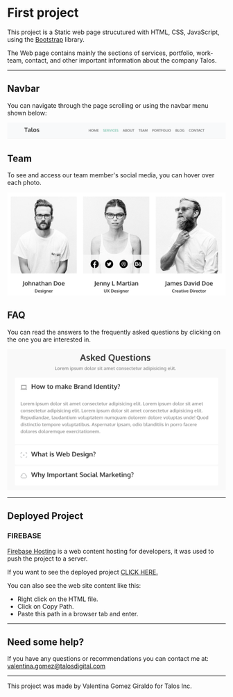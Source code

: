 # First project
This project is a Static web page strucutured with HTML, CSS, JavaScript, using the [Bootstrap](https://getbootstrap.com/docs/5.0/getting-started/introduction/) library.

The Web page contains mainly the sections of services, portfolio, work-team, contact, and other important information about the company Talos.

___
## Navbar
You can navigate through the page scrolling or using the navbar menu shown below:

![navbar](images/README/navbar.png)

## Team
To see and access our team member's social media, you can hover over each photo.

![navbar](images/README/social_media.png)

## FAQ
You can read the answers to the frequently asked questions by clicking on the one you are interested in.

![navbar](images/README/FAQ.png)
___
## Deployed Project
### FIREBASE
[Firebase Hosting](https://firebase.google.com/?hl=es-419&gclid=CKWpjufJye4CFYn0Hwod4MEJHg) is a web content hosting for developers, it was used to push the project to a server.  

If you want to see the deployed project [CLICK HERE.](https://first-project-a7b35.web.app)

You can also see the web site content like this:
- Right click on the HTML file.
- Click on Copy Path.
- Paste this path in a browser tab and enter.

---
## Need some help?
If you have any questions or recommendations you can contact me at: valentina.gomez@talosdigital.com

---

This project was made by Valentina Gomez Giraldo for Talos Inc.
